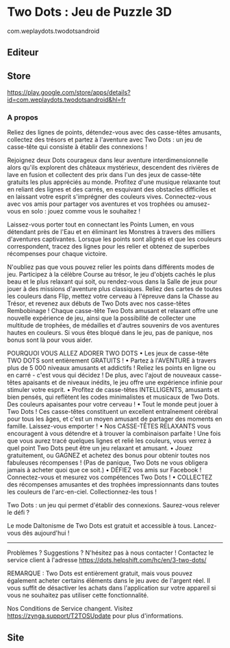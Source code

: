 # Two Dots : Jeu de Puzzle 3D
com.weplaydots.twodotsandroid

## Editeur 


## Store 
https://play.google.com/store/apps/details?id=com.weplaydots.twodotsandroid&hl=fr

### A propos 
Reliez des lignes de points, détendez-vous avec des casse-têtes amusants, collectez des trésors et partez à l'aventure avec Two Dots : un jeu de casse-tête qui consiste à établir des connexions ! 

Rejoignez deux Dots courageux dans leur aventure interdimensionnelle alors qu'ils explorent des châteaux mystérieux, descendent des rivières de lave en fusion et collectent des prix dans l'un des jeux de casse-tête gratuits les plus appréciés au monde. Profitez d'une musique relaxante tout en reliant des lignes et des carrés, en esquivant des obstacles difficiles et en laissant votre esprit s'imprégner des couleurs vives. Connectez-vous avec vos amis pour partager vos aventures et vos trophées ou amusez-vous en solo : jouez comme vous le souhaitez ! 

Laissez-vous porter tout en connectant les Points Lumen, en vous détendant près de l'Eau et en éliminant les Monstres à travers des milliers d'aventures captivantes. Lorsque les points sont alignés et que les couleurs correspondent, tracez des lignes pour les relier et obtenez de superbes récompenses pour chaque victoire. 

N'oubliez pas que vous pouvez relier les points dans différents modes de jeu. Participez à la célèbre Course au trésor, le jeu d'objets cachés le plus beau et le plus relaxant qui soit, ou rendez-vous dans la Salle de jeux pour jouer à des missions d'aventure plus classiques. Reliez des cartes de toutes les couleurs dans Flip, mettez votre cerveau à l'épreuve dans la Chasse au Trésor, et revenez aux débuts de Two Dots avec nos casse-têtes Rembobinage ! Chaque casse-tête Two Dots amusant et relaxant offre une nouvelle expérience de jeu, ainsi que la possibilité de collecter une multitude de trophées, de médailles et d'autres souvenirs de vos aventures hautes en couleurs. Si vous êtes bloqué dans le jeu, pas de panique, nos bonus sont là pour vous aider. 

POURQUOI VOUS ALLEZ ADORER TWO DOTS 
• Les jeux de casse-tête TWO DOTS sont entièrement GRATUITS ! 
• Partez à l'AVENTURE à travers plus de 5 000 niveaux amusants et addictifs ! Reliez les points en ligne ou en carré - c'est vous qui décidez ! De plus, avec l'ajout de nouveaux casse-têtes apaisants et de niveaux inédits, le jeu offre une expérience infinie pour stimuler votre esprit. 
• Profitez de casse-têtes INTELLIGENTS, amusants et bien pensés, qui reflètent les codes minimalistes et musicaux de Two Dots. Des couleurs apaisantes pour votre cerveau ! 
• Tout le monde peut jouer à Two Dots ! Ces casse-têtes constituent un excellent entraînement cérébral pour tous les âges, et c'est un moyen amusant de partager des moments en famille. Laissez-vous emporter ! 
• Nos CASSE-TÊTES RELAXANTS vous encouragent à vous détendre et à trouver la combinaison parfaite ! Une fois que vous aurez tracé quelques lignes et relié les couleurs, vous verrez à quel point Two Dots peut être un jeu relaxant et amusant. 
• Jouez gratuitement, ou GAGNEZ et achetez des bonus pour obtenir toutes nos fabuleuses récompenses ! (Pas de panique, Two Dots ne vous obligera jamais à acheter quoi que ce soit.) 
• DÉFIEZ vos amis sur Facebook ! Connectez-vous et mesurez vos compétences Two Dots ! 
• COLLECTEZ des récompenses amusantes et des trophées impressionnants dans toutes les couleurs de l'arc-en-ciel. Collectionnez-les tous ! 

Two Dots : un jeu qui permet d'établir des connexions. Saurez-vous relever le défi ? 

Le mode Daltonisme de Two Dots est gratuit et accessible à tous. Lancez-vous dès aujourd'hui ! 

------------------------------------ 

Problèmes ? Suggestions ? N'hésitez pas à nous contacter ! Contactez le service client à l'adresse https://dots.helpshift.com/hc/en/3-two-dots/ 

REMARQUE : Two Dots est entièrement gratuit, mais vous pouvez également acheter certains éléments dans le jeu avec de l'argent réel. Il vous suffit de désactiver les achats dans l'application sur votre appareil si vous ne souhaitez pas utiliser cette fonctionnalité. 

Nos Conditions de Service changent. Visitez https://zynga.support/T2TOSUpdate pour plus d'informations.

## Site 